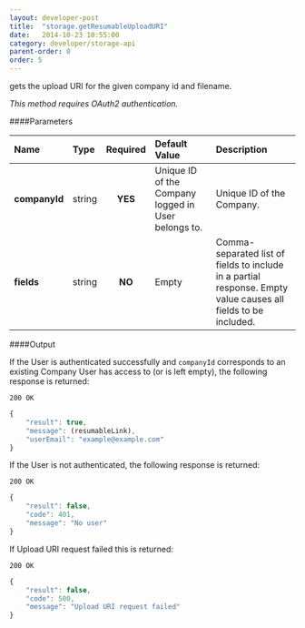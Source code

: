 ```yaml
---
layout: developer-post
title:  "storage.getResumableUploadURI"
date:   2014-10-23 10:55:00
category: developer/storage-api
parent-order: 0
order: 5
---
```


gets the upload URI for the given company id and filename.

*This method requires OAuth2 authentication.*

####Parameters

| Name    | Type   | Required | Default Value | Description |
|:--------|:-------|:--------:|:--------------|:------------|
| **companyId**  | string |  **YES**  | Unique ID of the Company logged in User belongs to. | Unique ID of the Company. |
| **fields**  | string |  **NO**  | Empty | Comma-separated list of fields to include in a partial response. Empty value causes all fields to be included. |

####Output

If the User is authenticated successfully and `companyId` corresponds to an existing Company User has access to (or is left empty), the following response is returned:

```200 OK```

```javascript
{
    "result": true,
    "message": (resumableLink),
    "userEmail": "example@example.com"
}

```

If the User is not authenticated, the following response is returned:

```200 OK```

```javascript
{
    "result": false,
    "code": 401,
    "message": "No user"
}
```

If Upload URI request failed this is returned:

```200 OK```

```javascript
{
    "result": false,
    "code": 500,
    "message": "Upload URI request failed"
}

```
